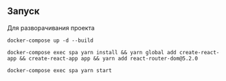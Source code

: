 ## Запуск

Для разворачивания проекта

```shell
docker-compose up -d --build
```

```shell
docker-compose exec spa yarn install && yarn global add create-react-app && create-react-app app && yarn add react-router-dom@5.2.0
```

```shell
docker-compose exec spa yarn start
```